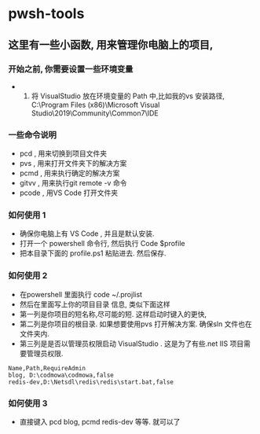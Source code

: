 # pwsh-tools

## 这里有一些小函数, 用来管理你电脑上的项目, 


### 开始之前, 你需要设置一些环境变量

- 1. 将 VisualStudio 放在环境变量的 Path 中,比如我的vs 安装路径, C:\Program Files (x86)\Microsoft Visual Studio\2019\Community\Common7\IDE

### 一些命令说明

- pcd , 用来切换到项目文件夹
- pvs , 用来打开文件夹下的解决方案
- pcmd , 用来执行确定的解决方案
- gitvv , 用来执行git remote -v 命令
- pcode , 用VS Code 打开文件夹

### 如何使用 1 

- 确保你电脑上有 VS Code , 并且是默认安装.
- 打开一个 powershell 命令行, 然后执行 Code $profile
- 把本目录下面的 profile.ps1 粘贴进去. 然后保存. 

### 如何使用 2

- 在powershell 里面执行 code ~/.projlist 
- 然后在里面写上你的项目目录 信息, 类似下面这样
- 第一列是你项目的短名称,尽可能的短. 这样启动时键入的更快, 
- 第二列是你项目的根目录. 如果想要使用pvs 打开解决方案. 确保sln 文件也在文件夹内. 
- 第三列是是否以管理员权限启动 VisualStudio . 这是为了有些.net IIS 项目需要管理员权限.

```
Name,Path,RequireAdmin
blog, D:\codmowa\codmowa,false
redis-dev,D:\Netsdl\redis\redis\start.bat,false
```

### 如何使用 3
 - 直接键入 pcd blog, pcmd redis-dev 等等. 就可以了